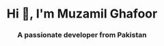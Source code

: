 <h1 align="center">Hi 👋, I'm Muzamil Ghafoor</h1>
<h3 align="center">A passionate developer from Pakistan</h3>

